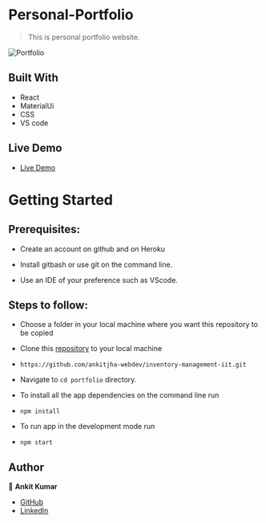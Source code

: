 # Personal-Portfolio
> This is personal portfolio website.

![Portfolio]()

## Built With

- React
- MaterialUi
- CSS
- VS code

## Live Demo

- [Live Demo](https://ankitjha-webdev.github.io/inventory-management-iit)


# Getting Started
## Prerequisites:


- Create an account on github and on Heroku

- Install gitbash or use git on the command line.

- Use an IDE of your preference such as VScode.

## Steps to follow:

- Choose a folder in your local machine where you want this repository to be copied

- Clone this [repository](https://github.com/ankitjha-webdev/inventory-management-iit.git) to your local machine 
- ```
  https://github.com/ankitjha-webdev/inventory-management-iit.git
  ```

- Navigate to `cd portfolio`  directory.

- To install all the app dependencies on the command line run
- ```
  npm install
  ``` 
- To run app in the development mode run 
- ```
  npm start
  ```


## Author

:man: **Ankit Kumar**

- [GitHub](https://github.com/ankitjha-webdev)
- [LinkedIn](https://www.linkedin.com/in/ankitkumarcse/)
